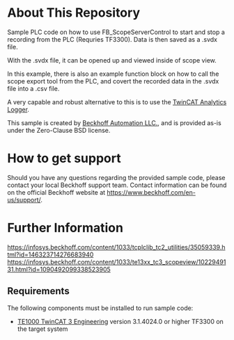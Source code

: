 # About This Repository

Sample PLC code on how to use FB_ScopeServerControl to start and stop a recording from the PLC (Requries TF3300).
Data is then saved as a .svdx file. 

With the .svdx file, it can be opened up and viewed inside of scope view.

In this example, there is also an example function block on how to call the scope export tool from the PLC, and covert the recorded data in the .svdx file into a .csv file. 

A very capable and robust alternative to this is to use the [TwinCAT Analytics Logger](https://infosys.beckhoff.com/content/1033/tf3500_tc3_analytics_logger/7666756875.html?id=3699947303829975394). 

This sample is created by [Beckhoff Automation LLC.](https://www.beckhoff.com/en-us/), and is provided as-is under the Zero-Clause BSD license.

# How to get support

Should you have any questions regarding the provided sample code, please contact your local Beckhoff support team. Contact information can be found on the official Beckhoff website at https://www.beckhoff.com/en-us/support/.

# Further Information
https://infosys.beckhoff.com/content/1033/tcplclib_tc2_utilities/35059339.html?id=146323714276683940
https://infosys.beckhoff.com/content/1033/te13xx_tc3_scopeview/1022949131.html?id=1090492099338523905

## Requirements

The following components must be installed to run sample code:

- [TE1000 TwinCAT 3 Engineering](https://www.beckhoff.com/en-en/products/automation/twincat/te1xxx-twincat-3-engineering/te1000.html) version 3.1.4024.0 or higher
TF3300 on the target system

